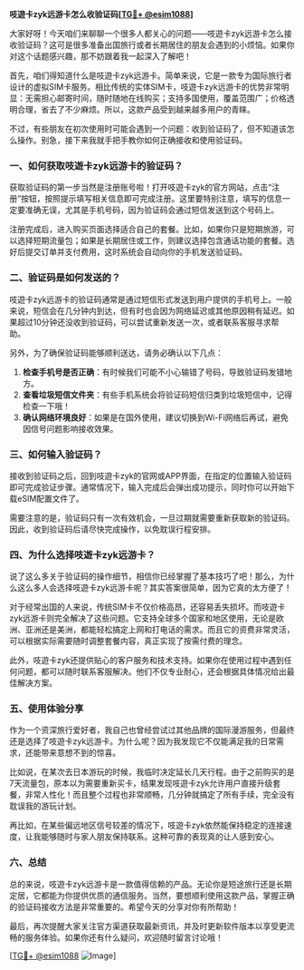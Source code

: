 **吱遊卡zyk远游卡怎么收验证码[[TG💪+ @esim1088](https://t.me/s/esim1088)]**

大家好呀！今天咱们来聊聊一个很多人都关心的问题——吱遊卡zyk远游卡怎么接收验证码？这可是很多准备出国旅行或者长期居住的朋友会遇到的小烦恼。如果你对这个话题感兴趣，那不妨跟着我一起深入了解吧！

首先，咱们得知道什么是吱遊卡zyk远游卡。简单来说，它是一款专为国际旅行者设计的虚拟SIM卡服务。相比传统的实体SIM卡，吱遊卡zyk远游卡的优势非常明显：无需担心邮寄时间，随时随地在线购买；支持多国使用，覆盖范围广；价格透明合理，省去了不少麻烦。所以，这款产品受到越来越多用户的青睐。

不过，有些朋友在初次使用时可能会遇到一个问题：收到验证码了，但不知道该怎么操作。别急，接下来我就手把手教你如何正确接收和使用验证码。

### 一、如何获取吱遊卡zyk远游卡的验证码？

获取验证码的第一步当然是注册账号啦！打开吱遊卡zyk的官方网站，点击“注册”按钮，按照提示填写相关信息即可完成注册。这里要特别注意，填写的信息一定要准确无误，尤其是手机号码，因为验证码会通过短信发送到这个号码上。

注册完成后，进入购买页面选择适合自己的套餐。比如，如果你只是短期旅游，可以选择短期流量包；如果是长期居住或工作，则建议选择包含通话功能的套餐。选好后提交订单并支付费用，这时系统会自动向你的手机发送验证码。

### 二、验证码是如何发送的？

吱遊卡zyk远游卡的验证码通常是通过短信形式发送到用户提供的手机号上。一般来说，短信会在几分钟内到达，但有时也会因为网络延迟或其他原因稍有延迟。如果超过10分钟还没收到验证码，可以尝试重新发送一次，或者联系客服寻求帮助。

另外，为了确保验证码能够顺利送达，请务必确认以下几点：

1. **检查手机号是否正确**：有时候我们可能不小心输错了号码，导致验证码发错地方。
2. **查看垃圾短信文件夹**：有些手机系统会将验证码短信归类到垃圾短信中，记得检查一下哦！
3. **确认网络环境良好**：如果是在国外使用，建议切换到Wi-Fi网络后再试，避免因信号问题影响接收效果。

### 三、如何输入验证码？

接收到验证码之后，回到吱遊卡zyk的官网或APP界面，在指定的位置输入验证码即可完成验证步骤。通常情况下，输入完成后会弹出成功提示，同时你可以开始下载eSIM配置文件了。

需要注意的是，验证码只有一次有效机会，一旦过期就需要重新获取新的验证码。因此，收到验证码后请尽快完成操作，以免耽误行程安排。

### 四、为什么选择吱遊卡zyk远游卡？

说了这么多关于验证码的操作细节，相信你已经掌握了基本技巧了吧！那么，为什么这么多人会选择吱遊卡zyk远游卡呢？其实答案很简单，因为它真的太方便了！

对于经常出国的人来说，传统SIM卡不仅价格高昂，还容易丢失损坏。而吱遊卡zyk远游卡则完全解决了这些问题。它支持全球多个国家和地区使用，无论是欧洲、亚洲还是美洲，都能轻松搞定上网和打电话的需求。而且它的资费非常灵活，可以根据实际需要随时调整套餐内容，真正实现了按需付费的理念。

此外，吱遊卡zyk还提供贴心的客户服务和技术支持。如果你在使用过程中遇到任何问题，都可以随时联系客服解决。他们不仅专业耐心，还会根据具体情况给出最佳解决方案。

### 五、使用体验分享

作为一个资深旅行爱好者，我自己也曾经尝试过其他品牌的国际漫游服务，但最终还是选择了吱遊卡zyk远游卡。为什么呢？因为我发现它不仅能满足我的日常需求，还能带来意想不到的惊喜。

比如说，在某次去日本游玩的时候，我临时决定延长几天行程。由于之前购买的是7天流量包，原本以为需要重新买卡，结果发现吱遊卡zyk允许用户直接升级套餐，非常人性化！而且整个过程也非常顺畅，几分钟就搞定了所有手续，完全没有耽误我的游玩计划。

再比如，在某些偏远地区信号较差的情况下，吱遊卡zyk依然能保持稳定的连接速度，让我能够随时与家人朋友保持联系。这种可靠的表现真的让人感到安心。

### 六、总结

总的来说，吱遊卡zyk远游卡是一款值得信赖的产品。无论你是短途旅行还是长期定居，它都能为你提供优质的通信服务。当然，要想顺利使用这款产品，掌握正确的验证码接收方法是非常重要的。希望今天的分享对你有所帮助！

最后，再次提醒大家关注官方渠道获取最新资讯，并及时更新软件版本以享受更流畅的服务体验。如果你还有什么疑问，欢迎随时留言讨论哦！

[[TG💪+ @esim1088](https://t.me/s/esim1088) ![Image](https://i.postimg.cc/4NQfJmqS/Snipaste-2025-05-13-00-14-12.png)]